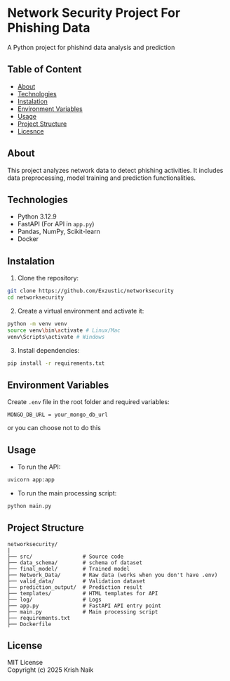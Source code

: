 # Network Security Project For Phishing Data
A Python project for phishind data analysis and prediction

## Table of Content
- [About](#about)
- [Technologies](#technologies)
- [Instalation](#instalation)
- [Environment Variables](#environment-variables)
- [Usage](#usage)
- [Project Structure](#project-structure)
- [Licesnce](#license)

## About
This project analyzes network data to detect phishing activities. It includes data preprocessing, model training and prediction functionalities.

## Technologies
- Python 3.12.9
- FastAPI (For API in `app.py`)
- Pandas, NumPy, Scikit-learn
- Docker

## Instalation 
1. Clone the repository:
```bash
git clone https://github.com/Exzustic/networksecurity
cd networksecurity
```
2. Create a virtual environment and activate it:
```bash
python -m venv venv 
source venv\bin\activate # Linux/Mac
venv\Scripts\activate # Windows 
```
3. Install dependencies:
```bash
pip install -r requirements.txt
```

## Environment Variables 
Create `.env` file in the root folder and required variables:
```env
MONGO_DB_URL = your_mongo_db_url
```
or you can choose not to do this

## Usage
- To run the API:
```bash
uvicorn app:app
```
- To run the main processing script:
```bash
python main.py
```

## Project Structure
```
networksecurity/
|
├── src/                # Source code
├── data_schema/        # schema of dataset
├── final_model/        # Trained model
├── Network_Data/       # Raw data (works when you don't have .env)
├── valid_data/         # Validation dataset
├── prediction_output/  # Prediction result
├── templates/          # HTML templates for API
├── log/                # Logs
├── app.py              # FastAPI API entry point 
├── main.py             # Main processing script
├── requirements.txt
├── Dockerfile
```

## License 
MIT License  
Copyright (c) 2025 Krish Naik

